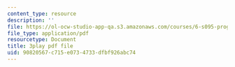 ```yaml
---
content_type: resource
description: ''
file: https://ol-ocw-studio-app-qa.s3.amazonaws.com/courses/6-s095-programming-for-the-puzzled-january-iap-2018/90820567c715e0734733dfbf926abc74_1_0WwiUUsTc.pdf
file_type: application/pdf
resourcetype: Document
title: 3play pdf file
uid: 90820567-c715-e073-4733-dfbf926abc74
---
```

